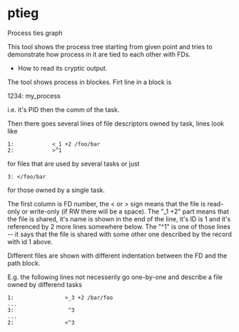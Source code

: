 ptieg
=====

Process ties graph

This tool shows the process tree starting from given point
and tries to demonstrate how process in it are tied to each
other with FDs.

* How to read its cryptic output.

The tool shows process in blockes. Firt line in a block is

  1234: my_process

i.e. it's PID then the comm of the task.

Then there goes several lines of file descriptors owned by
task, lines look like

    1:            <_1 +2 /foo/bar
    2:            >^1

for files that are used by several tasks or just

    3: </foo/bar

for those owned by a single task.

The first column is FD number, the < or > sign means that
the file is read-only or write-only (if RW there will be
a space). The "_1 +2" part means that the file is shared,
it's name is shown in the end of the line, it's ID is 1
and it's referenced by 2 more lines somewhere below. The
"^1" is one of those lines -- it says that the file is
shared with some other one described by the record with
id 1 above.

Different files are shown with different indentation between
the FD and the path block.

E.g. the following lines not necesserily go one-by-one
and describe a file owned by differend tasks

    1:                >_3 +2 /bar/foo
    ...
    3:                 ^3
    ...
    2:                <^3
